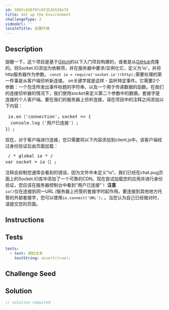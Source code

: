```yaml
---
id: 589fc830f9fc0f352b528e74
title: Set up the Environment
challengeType: 2
videoUrl: ''
localeTitle: 设置环境
---
```


## Description
<section id="description">提醒一下，这个项目是基于<a href="https://glitch.com/#!/import/github/freeCodeCamp/boilerplate-socketio/">Glitch</a>的以下入门项目构建的，或者是从<a href="https://github.com/freeCodeCamp/boilerplate-socketio/">GitHub</a>克隆的。将Socket.IO添加为依赖项，并在服务器中要求/实例化它，定义为&#39;io&#39;，并将http服务器作为参数。 <code>const io = require(&#39;socket.io&#39;)(http);</code>需要处理的第一件事是从客户端侦听新连接。 <dfn>on</dfn>关键字就是这样 - 监听特定事件。它需要2个参数：一个包含所发出事件标题的字符串，以及一个用于传递数据的函数。在我们的连接侦听器的情况下，我们使用<em>socket</em>来定义第二个参数中的数据。套接字是连接的个人客户端。要在我们的服务器上侦听连接，请在项目中的注释之间添加以下内容： <pre> io.on（&#39;connection&#39;，socket =&gt; {
  console.log（&#39;用户已连接&#39;）;
}）; </pre>现在，对于客户端进行连接，您只需要将以下内容添加到client.js中，该客户端经过身份验证后由页面加载： <pre> / * global io * /
var socket = io（）; </pre>注释会抑制您通常会看到的错误，因为文件中未定义“io”。我们已经在chat.pug页面上的Socket.IO库中添加了一个可靠的CDN。现在尝试加载您的应用并进行身份验证，您应该在服务器控制台中看到“用户已连接”！ <strong>注意</strong> <br> <code>io()</code>仅在连接到同一URL /服务器上托管的套接字时起作用。要连接到其他地方托管的外部套接字，您可以使用<code>io.connect(&#39;URL&#39;);</code> 。当您认为自己已经做对时，请提交您的页面。 </section>

## Instructions
<section id="instructions">
</section>

## Tests
<section id='tests'>

```yml
tests:
  - text: 測試文本
    testString: assert(true);

```

</section>

## Challenge Seed
<section id='challengeSeed'>

</section>

## Solution
<section id='solution'>

```js
// solution required
```
</section>
